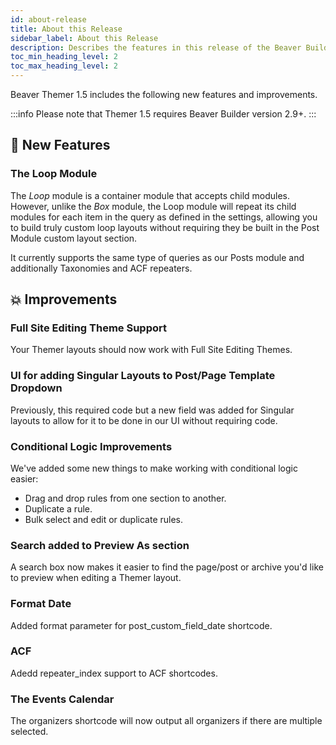 ```yaml
---
id: about-release
title: About this Release
sidebar_label: About this Release
description: Describes the features in this release of the Beaver Builder Themer plugin.
toc_min_heading_level: 2
toc_max_heading_level: 2
---
```


Beaver Themer 1.5 includes the following new features and improvements.

:::info
Please note that Themer 1.5 requires Beaver Builder version 2.9+.
:::

## :rocket: New Features

### The Loop Module

The _Loop_ module is a container module that accepts child modules. However, unlike the _Box_ module, the Loop module will repeat its child modules for each item in the query as defined in the settings, allowing you to build truly custom loop layouts without requiring they be built in the Post Module custom layout section.

It currently supports the same type of queries as our Posts module and additionally Taxonomies and ACF repeaters.
## :boom: Improvements

### Full Site Editing Theme Support

Your Themer layouts should now work with Full Site Editing Themes.

### UI for adding Singular Layouts to Post/Page Template Dropdown

Previously, this required code but a new field was added for Singular layouts to allow for it to be done in our UI without requiring code.

### Conditional Logic Improvements

We've added some new things to make working with conditional logic easier:

- Drag and drop rules from one section to another.
- Duplicate a rule.
- Bulk select and edit or duplicate rules.

### Search added to Preview As section

A search box now makes it easier to find the page/post or archive you'd like to preview when editing a Themer layout.

### Format Date

Added format parameter for post_custom_field_date shortcode.

### ACF

Adedd repeater_index support to ACF shortcodes.

### The Events Calendar

The organizers shortcode will now output all organizers if there are multiple selected.

